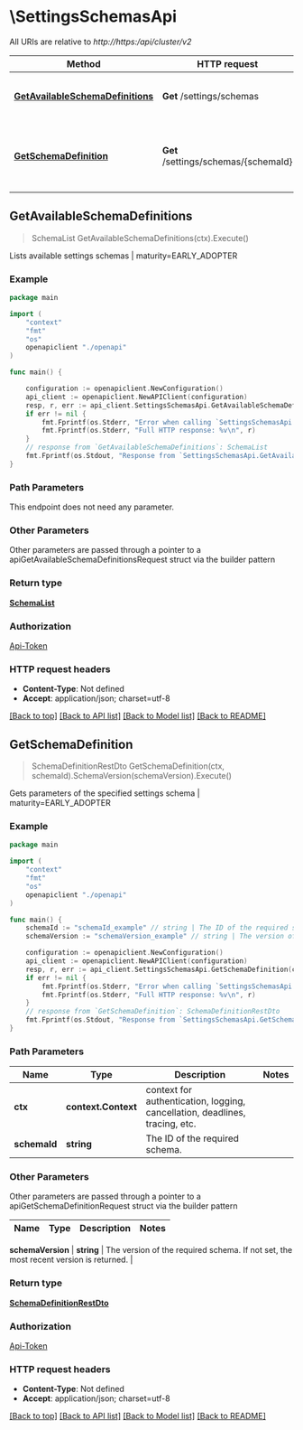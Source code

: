 # \SettingsSchemasApi

All URIs are relative to *http://https:/api/cluster/v2*

Method | HTTP request | Description
------------- | ------------- | -------------
[**GetAvailableSchemaDefinitions**](SettingsSchemasApi.md#GetAvailableSchemaDefinitions) | **Get** /settings/schemas | Lists available settings schemas | maturity&#x3D;EARLY_ADOPTER
[**GetSchemaDefinition**](SettingsSchemasApi.md#GetSchemaDefinition) | **Get** /settings/schemas/{schemaId} | Gets parameters of the specified settings schema | maturity&#x3D;EARLY_ADOPTER



## GetAvailableSchemaDefinitions

> SchemaList GetAvailableSchemaDefinitions(ctx).Execute()

Lists available settings schemas | maturity=EARLY_ADOPTER

### Example

```go
package main

import (
    "context"
    "fmt"
    "os"
    openapiclient "./openapi"
)

func main() {

    configuration := openapiclient.NewConfiguration()
    api_client := openapiclient.NewAPIClient(configuration)
    resp, r, err := api_client.SettingsSchemasApi.GetAvailableSchemaDefinitions(context.Background()).Execute()
    if err != nil {
        fmt.Fprintf(os.Stderr, "Error when calling `SettingsSchemasApi.GetAvailableSchemaDefinitions``: %v\n", err)
        fmt.Fprintf(os.Stderr, "Full HTTP response: %v\n", r)
    }
    // response from `GetAvailableSchemaDefinitions`: SchemaList
    fmt.Fprintf(os.Stdout, "Response from `SettingsSchemasApi.GetAvailableSchemaDefinitions`: %v\n", resp)
}
```

### Path Parameters

This endpoint does not need any parameter.

### Other Parameters

Other parameters are passed through a pointer to a apiGetAvailableSchemaDefinitionsRequest struct via the builder pattern


### Return type

[**SchemaList**](SchemaList.md)

### Authorization

[Api-Token](../README.md#Api-Token)

### HTTP request headers

- **Content-Type**: Not defined
- **Accept**: application/json; charset=utf-8

[[Back to top]](#) [[Back to API list]](../README.md#documentation-for-api-endpoints)
[[Back to Model list]](../README.md#documentation-for-models)
[[Back to README]](../README.md)


## GetSchemaDefinition

> SchemaDefinitionRestDto GetSchemaDefinition(ctx, schemaId).SchemaVersion(schemaVersion).Execute()

Gets parameters of the specified settings schema | maturity=EARLY_ADOPTER

### Example

```go
package main

import (
    "context"
    "fmt"
    "os"
    openapiclient "./openapi"
)

func main() {
    schemaId := "schemaId_example" // string | The ID of the required schema.
    schemaVersion := "schemaVersion_example" // string | The version of the required schema.    If not set, the most recent version is returned. (optional)

    configuration := openapiclient.NewConfiguration()
    api_client := openapiclient.NewAPIClient(configuration)
    resp, r, err := api_client.SettingsSchemasApi.GetSchemaDefinition(context.Background(), schemaId).SchemaVersion(schemaVersion).Execute()
    if err != nil {
        fmt.Fprintf(os.Stderr, "Error when calling `SettingsSchemasApi.GetSchemaDefinition``: %v\n", err)
        fmt.Fprintf(os.Stderr, "Full HTTP response: %v\n", r)
    }
    // response from `GetSchemaDefinition`: SchemaDefinitionRestDto
    fmt.Fprintf(os.Stdout, "Response from `SettingsSchemasApi.GetSchemaDefinition`: %v\n", resp)
}
```

### Path Parameters


Name | Type | Description  | Notes
------------- | ------------- | ------------- | -------------
**ctx** | **context.Context** | context for authentication, logging, cancellation, deadlines, tracing, etc.
**schemaId** | **string** | The ID of the required schema. | 

### Other Parameters

Other parameters are passed through a pointer to a apiGetSchemaDefinitionRequest struct via the builder pattern


Name | Type | Description  | Notes
------------- | ------------- | ------------- | -------------

 **schemaVersion** | **string** | The version of the required schema.    If not set, the most recent version is returned. | 

### Return type

[**SchemaDefinitionRestDto**](SchemaDefinitionRestDto.md)

### Authorization

[Api-Token](../README.md#Api-Token)

### HTTP request headers

- **Content-Type**: Not defined
- **Accept**: application/json; charset=utf-8

[[Back to top]](#) [[Back to API list]](../README.md#documentation-for-api-endpoints)
[[Back to Model list]](../README.md#documentation-for-models)
[[Back to README]](../README.md)

